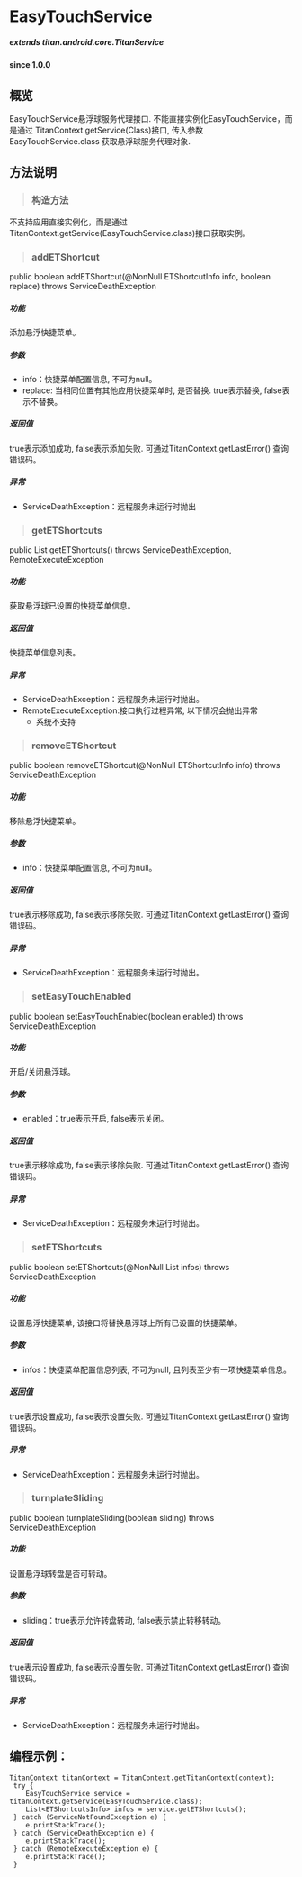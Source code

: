 # EasyTouchService

##### extends titan.android.core.TitanService  #####
				
#### since 1.0.0 ####

## 概览

EasyTouchService悬浮球服务代理接口. 不能直接实例化EasyTouchService，而是通过 TitanContext.getService(Class)接口, 传入参数 EasyTouchService.class 获取悬浮球服务代理对象. 

## 方法说明

> ### 构造方法

不支持应用直接实例化，而是通过TitanContext.getService(EasyTouchService.class)接口获取实例。

> ### addETShortcut

public boolean addETShortcut(@NonNull ETShortcutInfo info, boolean replace) throws ServiceDeathException

##### 功能
添加悬浮快捷菜单。

##### 参数
* info：快捷菜单配置信息, 不可为null。
* replace: 当相同位置有其他应用快捷菜单时, 是否替换. true表示替换, false表示不替换。
	
##### 返回值
true表示添加成功, false表示添加失败. 可通过TitanContext.getLastError() 查询错误码。

##### 异常
* ServiceDeathException：远程服务未运行时抛出

> ### getETShortcuts

public List<ETShortcutInfo> getETShortcuts() throws ServiceDeathException, RemoteExecuteException

##### 功能
获取悬浮球已设置的快捷菜单信息。

##### 返回值
快捷菜单信息列表。

##### 异常
* ServiceDeathException：远程服务未运行时抛出。
* RemoteExecuteException:接口执行过程异常, 以下情况会抛出异常
	- 系统不支持

> ### removeETShortcut

public boolean removeETShortcut(@NonNull ETShortcutInfo info) throws ServiceDeathException

##### 功能
移除悬浮快捷菜单。

##### 参数
* info：快捷菜单配置信息, 不可为null。

##### 返回值
true表示移除成功, false表示移除失败. 可通过TitanContext.getLastError() 查询错误码。

##### 异常
* ServiceDeathException：远程服务未运行时抛出。

> ### setEasyTouchEnabled

public boolean setEasyTouchEnabled(boolean enabled) throws ServiceDeathException

##### 功能
开启/关闭悬浮球。

##### 参数
* enabled：true表示开启, false表示关闭。

##### 返回值
true表示移除成功, false表示移除失败. 可通过TitanContext.getLastError() 查询错误码。

##### 异常
* ServiceDeathException：远程服务未运行时抛出。

> ### setETShortcuts

public boolean setETShortcuts(@NonNull List<ETShortcutInfo> infos) throws ServiceDeathException

##### 功能
设置悬浮快捷菜单, 该接口将替换悬浮球上所有已设置的快捷菜单。

##### 参数
* infos：快捷菜单配置信息列表, 不可为null, 且列表至少有一项快捷菜单信息。

##### 返回值
true表示设置成功, false表示设置失败. 可通过TitanContext.getLastError() 查询错误码。

##### 异常
* ServiceDeathException：远程服务未运行时抛出。

> ### turnplateSliding

public boolean turnplateSliding(boolean sliding) throws ServiceDeathException

##### 功能
设置悬浮球转盘是否可转动。

##### 参数
* sliding：true表示允许转盘转动, false表示禁止转移转动。

##### 返回值
true表示设置成功, false表示设置失败. 可通过TitanContext.getLastError() 查询错误码。

##### 异常
* ServiceDeathException：远程服务未运行时抛出。

## 编程示例：

```
TitanContext titanContext = TitanContext.getTitanContext(context);
 try {
 	EasyTouchService service = titanContext.getService(EasyTouchService.class);
	List<ETShortcutsInfo> infos = service.getETShortcuts();
 } catch (ServiceNotFoundException e) {
 	e.printStackTrace();
 } catch (ServiceDeathException e) {
 	e.printStackTrace();
 } catch (RemoteExecuteException e) {
	e.printStackTrace();	
 }
```